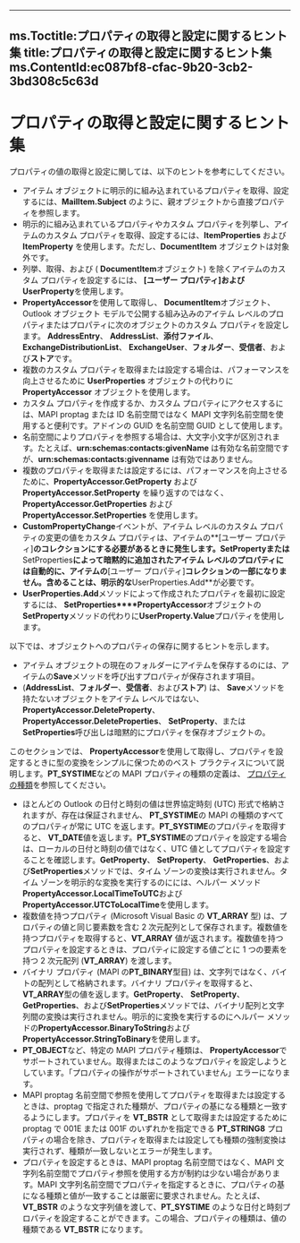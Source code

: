 

---
ms.Toctitle:プロパティの取得と設定に関するヒント集
title:プロパティの取得と設定に関するヒント集
ms.ContentId:ec087bf8-cfac-9b20-3cb2-3bd308c5c63d
---
# プロパティの取得と設定に関するヒント集




プロパティの値の取得と設定に関しては、以下のヒントを参考にしてください。

- アイテム オブジェクトに明示的に組み込まれているプロパティを取得、設定するには、**MailItem.Subject** のように、親オブジェクトから直接プロパティを参照します。
- 明示的に組み込まれているプロパティやカスタム プロパティを列挙し、アイテムのカスタム プロパティを取得、設定するには、**ItemProperties** および **ItemProperty** を使用します。ただし、**DocumentItem** オブジェクトは対象外です。
- 列挙、取得、および ( **DocumentItem**オブジェクト) を除くアイテムのカスタム プロパティを設定するには、 **[ユーザー プロパティ]**および**UserProperty**を使用します。
- **PropertyAccessor**を使用して取得し、 **DocumentItem**オブジェクト、Outlook オブジェクト モデルで公開する組み込みのアイテム レベルのプロパティまたはプロパティに次のオブジェクトのカスタム プロパティを設定します。 **AddressEntry**、 **AddressList**、**添付ファイル**、 **ExchangeDistributionList**、 **ExchangeUser**、**フォルダー**、**受信者**、および**ストア**です。
- 複数のカスタム プロパティを取得または設定する場合は、パフォーマンスを向上させるために **UserProperties** オブジェクトの代わりに **PropertyAccessor** オブジェクトを使用します。
- カスタム プロパティを作成するか、カスタム プロパティにアクセスするには、MAPI proptag または ID 名前空間ではなく MAPI 文字列名前空間を使用すると便利です。アドインの GUID を名前空間 GUID として使用します。
- 名前空間によりプロパティを参照する場合は、大文字小文字が区別されます。たとえば、**urn:schemas:contacts:givenName** は有効な名前空間ですが、**urn:schemas:contacts:givenname** は有効ではありません。
- 複数のプロパティを取得または設定するには、パフォーマンスを向上させるために、**PropertyAccessor.GetProperty** および **PropertyAccessor.SetProperty** を繰り返すのではなく、**PropertyAccessor.GetProperties** および **PropertyAccessor.SetProperties** を使用します。
- **CustomPropertyChange**イベントが、アイテム レベルのカスタム プロパティの変更の値をカスタム プロパティは、アイテムの**[ユーザー プロパティ]**のコレクションにする必要があるときに発生します。**SetProperty**または**SetProperties**によって暗黙的に追加されたアイテム レベルのプロパティには自動的に、アイテムの**[ユーザー プロパティ]**コレクションの一部になりません。含めることは、明示的な**UserProperties.Add**が必要です。
- **UserProperties.Add**メソッドによって作成されたプロパティを最初に設定するには、 **SetProperties****PropertyAccessor**オブジェクトの**SetProperty**メソッドの代わりに**UserProperty.Value**プロパティを使用します。




以下では、オブジェクトへのプロパティの保存に関するヒントを示します。

- アイテム オブジェクトの現在のフォルダーにアイテムを保存するのには、アイテムの**Save**メソッドを呼び出すプロパティが保存されます項目。
- (**AddressList**、**フォルダー**、**受信者**、および**ストア**) は、 **Save**メソッドを持たないオブジェクトをアイテム レベルではない、 **PropertyAccessor.DeleteProperty**、 **PropertyAccessor.DeleteProperties**、 **SetProperty**、または**SetProperties**呼び出しは暗黙的にプロパティを保存オブジェクトの。




このセクションでは、 **PropertyAccessor**を使用して取得し、プロパティを設定するときに型の変換をシンプルに保つためのベスト プラクティスについて説明します。**PT_SYSTIME**などの MAPI プロパティの種類の定義は、 [プロパティの種類](71967150-1005-4c85-90f1-76fc7876c0d0.md)を参照してください。

- ほとんどの Outlook の日付と時刻の値は世界協定時刻 (UTC) 形式で格納されますが、存在は保証されません、 **PT_SYSTIME**の MAPI の種類のすべてのプロパティが常に UTC を返します。**PT_SYSTIME**のプロパティを取得すると、 **VT_DATE**値を返します。**PT_SYSTIME**のプロパティを設定する場合は、ローカルの日付と時刻の値ではなく、UTC 値としてプロパティを設定することを確認します。**GetProperty**、 **SetProperty**、 **GetProperties**、および**SetProperties**メソッドでは、タイム ゾーンの変換は実行されません。タイム ゾーンを明示的な変換を実行するのにには、ヘルパー メソッド**PropertyAccessor.LocalTimeToUTC**および**PropertyAccessor.UTCToLocalTime**を使用します。
- 複数値を持つプロパティ (Microsoft Visual Basic の **VT_ARRAY** 型) は、プロパティの値と同じ要素数を含む 2 次元配列として保存されます。複数値を持つプロパティを取得すると、**VT_ARRAY** 値が返されます。複数値を持つプロパティを設定するときは、プロパティに設定する値ごとに 1 つの要素を持つ 2 次元配列 (**VT_ARRAY**) を渡します。
- バイナリ プロパティ (MAPI の**PT_BINARY**型目) は、文字列ではなく、バイトの配列として格納されます。バイナリ プロパティを取得すると、 **VT_ARRAY**型の値を返します。**GetProperty**、 **SetProperty**、 **GetProperties**、および**SetProperties**メソッドでは、バイナリ配列と文字列間の変換は実行されません。明示的に変換を実行するのにヘルパー メソッドの**PropertyAccessor.BinaryToString**および**PropertyAccessor.StringToBinary**を使用します。
- **PT_OBJECT**など、特定の MAPI プロパティ種類は、 **PropertyAccessor**でサポートされていません。取得またはこのようなプロパティを設定しようとしています。「プロパティの操作がサポートされていません」エラーになります。
- MAPI proptag 名前空間で参照を使用してプロパティを取得または設定するときは、proptag で指定された種類が、プロパティの基になる種類と一致するようにします。プロパティを **VT_BSTR** として取得または設定するために proptag で 001E または 001F のいずれかを指定できる **PT_STRING8** プロパティの場合を除き、プロパティを取得または設定しても種類の強制変換は実行されず、種類が一致しないとエラーが発生します。
- プロパティを設定するときは、MAPI proptag 名前空間ではなく、MAPI 文字列名前空間でプロパティ参照を使用する方が制約は少ない場合があります。MAPI 文字列名前空間でプロパティを指定するときに、プロパティの基になる種類と値が一致することは厳密に要求されません。たとえば、**VT_BSTR** のような文字列値を渡して、**PT_SYSTIME** のような日付と時刻プロパティを設定することができます。この場合、プロパティの種類は、値の種類である **VT_BSTR** になります。



